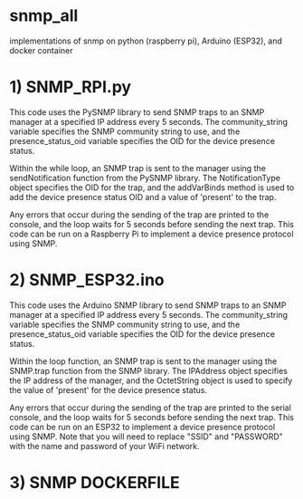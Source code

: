 # snmp_all
implementations of snmp on python (raspberry pi), Arduino (ESP32), and docker container


<h1>1) SNMP_RPI.py</h1>

This code uses the PySNMP library to send SNMP traps to an SNMP manager at a specified IP address every 5 seconds. The community_string variable specifies the SNMP community string to use, and the presence_status_oid variable specifies the OID for the device presence status.

Within the while loop, an SNMP trap is sent to the manager using the sendNotification function from the PySNMP library. The NotificationType object specifies the OID for the trap, and the addVarBinds method is used to add the device presence status OID and a value of 'present' to the trap.

Any errors that occur during the sending of the trap are printed to the console, and the loop waits for 5 seconds before sending the next trap. This code can be run on a Raspberry Pi to implement a device presence protocol using SNMP.


<h1>2) SNMP_ESP32.ino</h1>

This code uses the Arduino SNMP library to send SNMP traps to an SNMP manager at a specified IP address every 5 seconds. The community_string variable specifies the SNMP community string to use, and the presence_status_oid variable specifies the OID for the device presence status.

Within the loop function, an SNMP trap is sent to the manager using the SNMP.trap function from the SNMP library. The IPAddress object specifies the IP address of the manager, and the OctetString object is used to specify the value of 'present' for the device presence status.

Any errors that occur during the sending of the trap are printed to the serial console, and the loop waits for 5 seconds before sending the next trap. This code can be run on an ESP32 to implement a device presence protocol using SNMP. Note that you will need to replace "SSID" and "PASSWORD" with the name and password of your WiFi network.


<h1>3) SNMP DOCKERFILE</h1>
